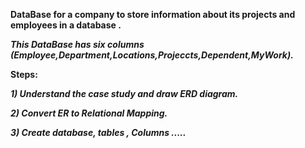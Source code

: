 **DataBase for a company to store information about its projects and employees in a database .**

***This DataBase has six columns (Employee,Department,Locations,Projeccts,Dependent,MyWork).***

**Steps:**

***1) Understand the case study and draw ERD diagram.***

***2) Convert ER to Relational Mapping.***

***3) Create database, tables , Columns .....***
